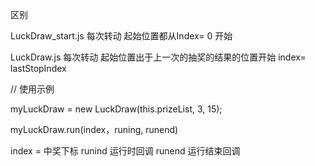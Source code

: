 区别

LuckDraw_start.js
每次转动 起始位置都从Index= 0 开始

LuckDraw.js
每次转动 起始位置出于上一次的抽奖的结果的位置开始 index= lastStopIndex


// 使用示例

myLuckDraw = new LuckDraw(this.prizeList, 3, 15); 

myLuckDraw.run(index，runing, runend) 

index = 中奖下标 
runind 运行时回调 
runend 运行结束回调 
